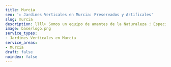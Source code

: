 ```yaml
---
title: Murcia
seo: '▷ Jardines Verticales en Murcia: Preservados y Artificales'
slug: murcia
description: llll➤ Somos un equipo de amantes de la Naturaleza ☝ Especializadas en Diseño de Interiores con Jardines Verticales en Murcia.
image: base/logo.png
service_types:
- Jardines Verticales en Murcia
service_areas:
- Murcia
draft: false
noindex: false
---
```

